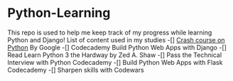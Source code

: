 # Python-Learning
This repo is used to help me keep track of my progress while learning Python and Django!
List of content used in my studies
<lb>
-[] [Crash course on Python](https://www.coursera.org/learn/python-crash-course/home/welcome) By Google
-[] Codecademy Build Python Web Apps with Django
-[] Read Learn Python 3 the Hardway by Zed A. Shaw
-[] Pass the Technical Interview with Python Codecademy
-[] Build Python Web Apps with Flask Codecademy
-[] Sharpen skills with Codewars
